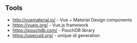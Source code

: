 
## Tools

- http://vuematerial.io/ - Vue + Material Design components
- https://vuejs.org/ - Vue.js framework
- https://pouchdb.com/ - PouchDB library
- https://usecuid.org/ - unique id generation